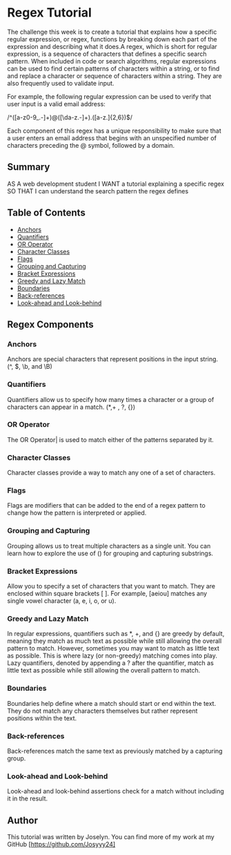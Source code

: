 # Regex Tutorial
The challenge this week is to create a tutorial that explains how a specific regular expression, or regex, functions by breaking down each part 
of the expression and describing what it does.A regex, which is short for regular expression, is a sequence of characters that defines a specific search pattern. When included in code or search algorithms, regular expressions can be used to find certain patterns of characters within a string, or to find and replace a character or sequence of characters within a string. They are also frequently used to validate input.

For example, the following regular expression can be used to verify that user input is a valid email address:

/^([a-z0-9_\.-]+)@([\da-z\.-]+)\.([a-z\.]{2,6})$/

Each component of this regex has a unique responsibility to make sure that a user enters an email address that begins with an unspecified number of characters preceding the @ symbol, followed by a domain.

## Summary
AS A web development student
I WANT a tutorial explaining a specific regex
SO THAT I can understand the search pattern the regex defines

## Table of Contents

- [Anchors](#anchors)
- [Quantifiers](#quantifiers)
- [OR Operator](#or-operator)
- [Character Classes](#character-classes)
- [Flags](#flags)
- [Grouping and Capturing](#grouping-and-capturing)
- [Bracket Expressions](#bracket-expressions)
- [Greedy and Lazy Match](#greedy-and-lazy-match)
- [Boundaries](#boundaries)
- [Back-references](#back-references)
- [Look-ahead and Look-behind](#look-ahead-and-look-behind)

## Regex Components

### Anchors
Anchors are special characters that represent positions in the input string. (^, $, \b, and \B)

### Quantifiers
Quantifiers allow us to specify how many times a character or a group of characters can appear in a match. (*,+ , ?, {})

### OR Operator
The OR Operator| is used to match either of the patterns separated by it.

### Character Classes
Character classes provide a way to match any one of a set of characters.

### Flags
Flags are modifiers that can be added to the end of a regex pattern to change how the pattern is interpreted or applied.

### Grouping and Capturing
Grouping allows us to treat multiple characters as a single unit. You can learn how to explore the use of () for grouping and capturing substrings.

### Bracket Expressions
Allow you to specify a set of characters that you want to match. They are enclosed within square brackets [ ]. For example, [aeiou] matches any single vowel character (a, e, i, o, or u).

### Greedy and Lazy Match
In regular expressions, quantifiers such as *, +, and {} are greedy by default, meaning they match as much text as possible while still allowing the overall pattern to match. However, sometimes you may want to match as little text as possible. This is where lazy (or non-greedy) matching comes into play. Lazy quantifiers, denoted by appending a ? after the quantifier, match as little text as possible while still allowing the overall pattern to match.

### Boundaries
Boundaries help define where a match should start or end within the text. They do not match any characters themselves but rather represent positions within the text.

### Back-references
Back-references match the same text as previously matched by a capturing group. 

### Look-ahead and Look-behind
Look-ahead and look-behind assertions check for a match without including it in the result.

## Author
This tutorial was written by Joselyn. You can find more of my work at my GitHub [https://github.com/Josyyy24]